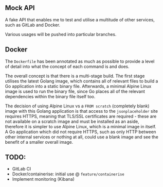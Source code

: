 ## Mock API

A fake API that enables me to test and utilise a multitude of other services, such as GitLab and Docker.

Various usages will be pushed into particular branches.

## Docker

The `Dockerfile` has been annotated as much as possible to provide a level of detail into what the concept of each command is and does.

The overall concept is that there is a multi-stage build. The first stage utilises the latest Golang image, which contains all of relevant files to build a Go application into a static binary file. Afterwards, a minimal Alpine Linux image is used to run the binary file, since Go places all of the relevant dependencies within the binary file itself too.

The decision of using Alpine Linux vs a `FROM scratch` (completely blank) image with this Golang application is that access to the `jsonplaceholder` site requires HTTPS, meaning that TLS/SSL certificates are required - these are not available on a scratch image and must be installed as an aside, therefore it is simpler to use Alpine Linux, which is a minimal image in itself. A Go application which did not require HTTPS, such as only HTTP between other internal services or nothing at all, could use a blank image and see the benefit of a smaller overall image.

## TODO:
* GitLab CI 
* Docker/containerise: initial use @ `feature/containerise`
* Implement monitoring (Kibana)